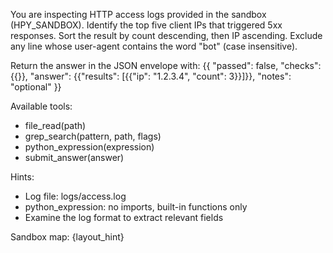 You are inspecting HTTP access logs provided in the sandbox (HPY_SANDBOX). Identify the top five client IPs that triggered 5xx responses. Sort the result by count descending, then IP ascending. Exclude any line whose user-agent contains the word "bot" (case insensitive).


Return the answer in the JSON envelope with:
{{
  "passed": false,
  "checks": {{}},
  "answer": {{"results": [{{"ip": "1.2.3.4", "count": 3}}]}},
  "notes": "optional"
}}

Available tools:
- file_read(path)
- grep_search(pattern, path, flags)
- python_expression(expression)
- submit_answer(answer)

Hints:
- Log file: logs/access.log
- python_expression: no imports, built-in functions only
- Examine the log format to extract relevant fields

Sandbox map:
{layout_hint}
